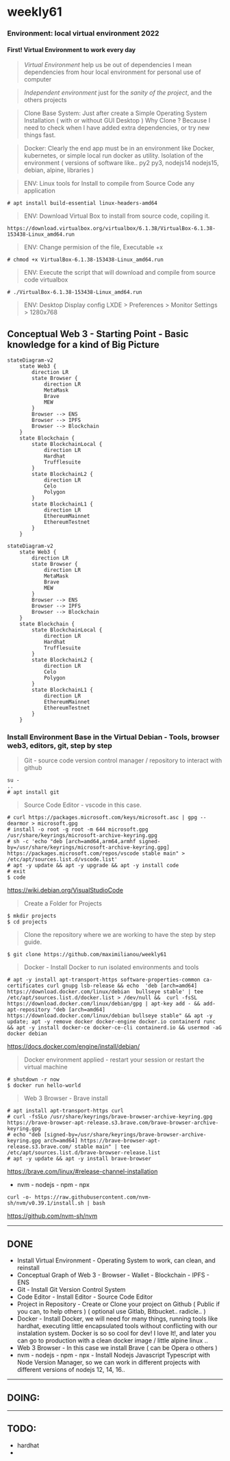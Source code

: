 # weekly61

### Environment: local virtual environment 2022

#### First! Virtual Environment to work every day

> *Virtual Environment* help us be out of dependencies
> I mean dependencies from hour local environment for personal use of computer

> *Independent environment* just for the *sanity of the project*, and the others projects

> Clone Base System: Just after create a Simple Operating System Installation ( with or without GUI Desktop )
> Why Clone ? Because I need to check when I have added extra dependencies, or try new things fast.

> Docker: Clearly the end app must be in an environment like Docker, kubernetes, or simple local run docker as utility. Isolation of the environment ( versions of software like.. py2 py3, nodejs14 nodejs15, debian, alpine, libraries )


> ENV: Linux tools for Install to compile from Source Code any application
```tsx
# apt install build-essential linux-headers-amd64
```

> ENV: Download Virtual Box to install from source code, copiling it.
```tsx
https://download.virtualbox.org/virtualbox/6.1.38/VirtualBox-6.1.38-153438-Linux_amd64.run
```

> ENV: Change permision of the file, Executable +x
```tsx
# chmod +x VirtualBox-6.1.38-153438-Linux_amd64.run
```

> ENV: Execute the script that will download and compile from source code virtualbox
```
# ./VirtualBox-6.1.38-153438-Linux_amd64.run 
```

> ENV: Desktop Display config LXDE > Preferences > Monitor Settings > 1280x768 


## Conceptual Web 3 - Starting Point - Basic knowledge for a kind of Big Picture

```mermaid
stateDiagram-v2
    state Web3 {
        direction LR
        state Browser {
            direction LR
            MetaMask
            Brave
            MEW
        }
        Browser --> ENS
        Browser --> IPFS
        Browser --> Blockchain
    }
    state Blockchain {
        state BlockchainLocal {
            direction LR
            Hardhat
            Trufflesuite
        }
        state BlockchainL2 {
            direction LR
            Celo
            Polygon
        }
        state BlockchainL1 {
            direction LR
            EthereumMainnet
            EthereumTestnet
        }
    }
```

```tsx
stateDiagram-v2
    state Web3 {
        direction LR
        state Browser {
            direction LR
            MetaMask
            Brave
            MEW
        }
        Browser --> ENS
        Browser --> IPFS
        Browser --> Blockchain
    }
    state Blockchain {
        state BlockchainLocal {
            direction LR
            Hardhat
            Trufflesuite
        }
        state BlockchainL2 {
            direction LR
            Celo
            Polygon
        }
        state BlockchainL1 {
            direction LR
            EthereumMainnet
            EthereumTestnet
        }
    }
```

### Install Environment Base in the Virtual Debian - Tools, browser web3, editors, git, step by step

> Git - source code version control manager / repository to interact with github
```tsx
su -
..
# apt install git
```
> Source Code Editor - vscode in this case.
```tsx
# curl https://packages.microsoft.com/keys/microsoft.asc | gpg --dearmor > microsoft.gpg
# install -o root -g root -m 644 microsoft.gpg /usr/share/keyrings/microsoft-archive-keyring.gpg
# sh -c 'echo "deb [arch=amd64,arm64,armhf signed-by=/usr/share/keyrings/microsoft-archive-keyring.gpg] https://packages.microsoft.com/repos/vscode stable main" > /etc/apt/sources.list.d/vscode.list'
# apt -y update && apt -y upgrade && apt -y install code
# exit
$ code
```
<https://wiki.debian.org/VisualStudioCode>


> Create a Folder for Projects
```
$ mkdir projects
$ cd projects
```
> Clone the repository where we are working to have the step by step guide.
```
$ git clone https://github.com/maximilianou/weekly61
```

> Docker - Install Docker to run isolated environments and tools
```tsx
# apt -y install apt-transport-https software-properties-common ca-certificates curl gnupg lsb-release && echo  'deb [arch=amd64] https://download.docker.com/linux/debian  bullseye stable' | tee /etc/apt/sources.list.d/docker.list > /dev/null &&  curl -fsSL https://download.docker.com/linux/debian/gpg | apt-key add - && add-apt-repository "deb [arch=amd64] https://download.docker.com/linux/debian bullseye stable" && apt -y update; apt -y remove docker docker-engine docker.io containerd runc && apt -y install docker-ce docker-ce-cli containerd.io && usermod -aG docker debian
```
<https://docs.docker.com/engine/install/debian/>

> Docker environment applied - restart your session or restart the virtual machine
```
# shutdown -r now
$ docker run hello-world
```


> Web 3 Browser - Brave install
```tsx
# apt install apt-transport-https curl
# curl -fsSLo /usr/share/keyrings/brave-browser-archive-keyring.gpg https://brave-browser-apt-release.s3.brave.com/brave-browser-archive-keyring.gpg
# echo "deb [signed-by=/usr/share/keyrings/brave-browser-archive-keyring.gpg arch=amd64] https://brave-browser-apt-release.s3.brave.com/ stable main" | tee /etc/apt/sources.list.d/brave-browser-release.list
# apt -y update && apt -y install brave-browser
```
<https://brave.com/linux/#release-channel-installation>


- nvm - nodejs - npm - npx
```tsx
curl -o- https://raw.githubusercontent.com/nvm-sh/nvm/v0.39.1/install.sh | bash
```
<https://github.com/nvm-sh/nvm>

---
DONE
---
- Install Virtual Environment - Operating System to work, can clean, and reinstall
- Conceptual Graph of Web 3 - Browser - Wallet - Blockchain - IPFS - ENS
- Git - Install Git Version Control System
- Code Editor - Install Editor - Source Code Editor
- Project in Repository - Create or Clone your project on Github ( Public if you can, to help others ) ( optional use Gitlab, Bitbucket.. radicle.. )
- Docker - Install Docker, we will need for many things, running tools like hardhat, executing little encapsulated tools without conflicting with our instalation system. Docker is so so cool for dev! I love It!, and later you can go to production with a clean docker image / little alpine linux ..
- Web 3 Browser - In this case we install Brave ( can be Opera o others )
- nvm - nodejs - npm - npx - Install Nodejs Javascript Typescript with Node Version Manager, so we can work in different projects with different versions of nodejs 12, 14, 16..

---
DOING:
---


---
TODO:
---

- hardhat
- 







